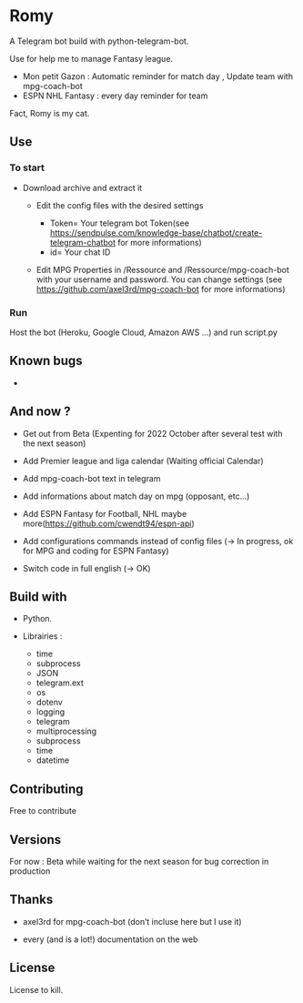 # Romy

A Telegram bot build with python-telegram-bot.

Use for help me to manage Fantasy league. 
  - Mon petit Gazon : Automatic reminder for match day , Update team with mpg-coach-bot
  - ESPN NHL Fantasy : every day reminder for team 

Fact, Romy is my cat. 

## Use

### To start

- Download archive and extract it 

  - Edit the config files with the desired settings
    - Token= Your telegram bot Token(see https://sendpulse.com/knowledge-base/chatbot/create-telegram-chatbot for more informations)
    - id= Your chat ID

  - Edit MPG Properties in /Ressource and /Ressource/mpg-coach-bot with your username and password. You can change settings (see https://github.com/axel3rd/mpg-coach-bot for more informations)


### Run

Host the bot (Heroku, Google Cloud, Amazon AWS ...) and run script.py

## Known bugs
  
  - 

## And now ?

  - Get out from Beta (Expenting for 2022 October after several test with the next season)

  - Add Premier league and liga calendar (Waiting official Calendar)

  - Add mpg-coach-bot text in telegram
  - Add informations about match day on mpg (opposant, etc...)
  - Add ESPN Fantasy for Football, NHL maybe more(https://github.com/cwendt94/espn-api)

  - Add configurations commands instead of config files (-> In progress, ok for MPG and coding for ESPN Fantasy)

  - Switch code in full english (-> OK)

## Build with

- Python.

- Librairies :
  - time
  - subprocess
  - JSON
  - telegram.ext
  - os
  - dotenv
  - logging 
  - telegram 
  - multiprocessing
  - subprocess
  - time
  - datetime

## Contributing

Free to contribute
  
## Versions

For now :
 Beta while waiting for the next season for bug correction in production

## Thanks

- axel3rd for mpg-coach-bot (don’t incluse here but I use it)

- every (and is a lot!) documentation on the web

## License

License to kill.